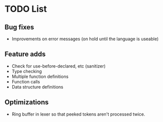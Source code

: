 # TODO List

## Bug fixes
- Improvements on error messages (on hold until the language is useable)

## Feature adds
- Check for use-before-declared, etc (sanitizer)
- Type checking
- Multiple function definitions
- Function calls
- Data structure definitions

## Optimizations
- Ring buffer in lexer so that peeked tokens aren't processed twice.
